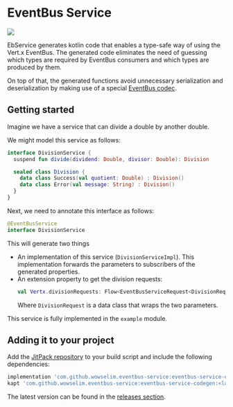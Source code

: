# EventBus Service
[![](https://jitpack.io/v/wowselim/eventbus-service.svg)](https://jitpack.io/#wowselim/eventbus-service)

EbService generates kotlin code that enables
a type-safe way of using the Vert.x EventBus.
The generated code eliminates the need of guessing
which types are required by EventBus consumers and
which types are produced by them.

On top of that, the generated functions avoid
unnecessary serialization and deserialization by
making use of a special
[EventBus codec](https://dev.to/sip3/how-to-extend-vert-x-eventbus-api-to-save-on-serialization-3akf).

## Getting started
Imagine we have a service that can divide a
double by another double.

We might model this service as follows:
```kotlin
interface DivisionService {
  suspend fun divide(dividend: Double, divisor: Double): Division

  sealed class Division {
    data class Success(val quotient: Double) : Division()
    data class Error(val message: String) : Division()
  }
}
```

Next, we need to annotate this interface as follows:
```kotlin
@EventBusService
interface DivisionService
```

This will generate two things
* An implementation of this service (`DivisionServiceImpl`).
  This implementation forwards the parameters to subscribers
  of the generated properties.
* An extension property to get the division requests:
  ```kotlin
  val Vertx.divisionRequests: Flow<EventBusServiceRequest<DivisionRequest, Division>>
  ```
  Where `DivisionRequest` is a data class that wraps the two parameters.

This service is fully implemented in the `example` module.

## Adding it to your project
Add the [JitPack repository](https://jitpack.io/#wowselim/eventbus-service) to your build script and include the following dependencies:

```groovy
implementation 'com.github.wowselim.eventbus-service:eventbus-service-core:<latestVersion>'
kapt 'com.github.wowselim.eventbus-service:eventbus-service-codegen:<latestVersion>'
```

The latest version can be found in the [releases section](https://github.com/wowselim/eventbus-service/releases/latest).

